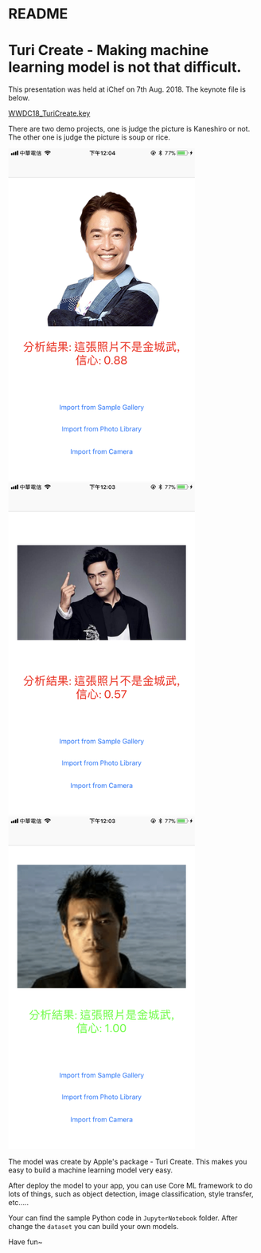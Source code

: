 # README

# Turi Create - Making machine learning model is not that difficult.

This presentation was held at iChef on 7th Aug. 2018. The keynote file is below.

[WWDC18_TuriCreate.key](https://github.com/MoonAndEye/TuriCreateDemo/blob/master/WWDC18_TuriCreate.key)

There are two demo projects, one is judge the picture is Kaneshiro or not. The other one is judge the picture is soup or rice.

<kbd><img src="https://github.com/MoonAndEye/TuriCreateDemo/blob/master/ResultNG_1.PNG" width="375" height="667"></kbd>    <kbd><img src="https://github.com/MoonAndEye/TuriCreateDemo/blob/master/ResultNG_2.PNG" width="375" height="667"></kbd>    <kbd><img src="https://github.com/MoonAndEye/TuriCreateDemo/blob/master/ResultPass_1.PNG" width="375" height="667"></kbd>

The model was create by Apple's package - Turi Create. This makes you easy to build a machine learning model very easy. 

After deploy the model to your app, you can use Core ML framework to do lots of things, such as object detection, image classification, style transfer, etc.....

Your can find the sample Python code in `JupyterNotebook` folder. After change the `dataset` you can build your own models.

Have fun~
